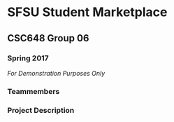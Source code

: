 # SFSU Student Marketplace
## CSC648 Group 06
### Spring 2017
*For Demonstration Purposes Only*

### Teammembers

### Project Description




